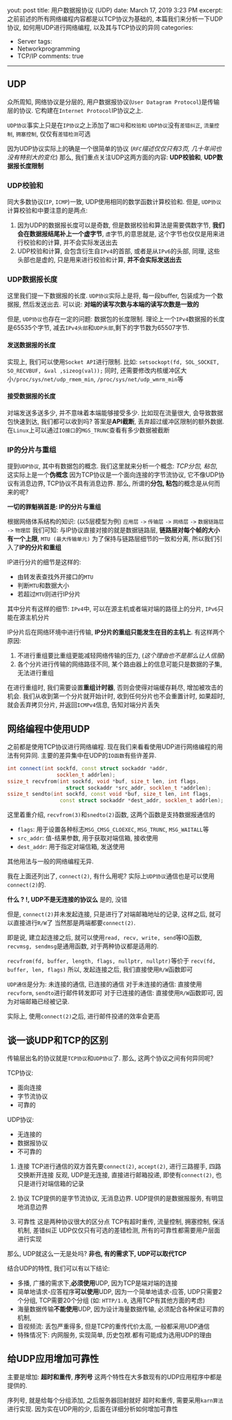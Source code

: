 yout: post
title: 用户数据报协议 (UDP)
date: March 17, 2019 3:23 PM
excerpt: 之前前述的所有网络编程内容都是以TCP协议为基础的, 本篇我们来分析一下UDP协议, 如何用UDP进行网络编程, 以及其与TCP协议的异同
categories:
- Server
tags:
- Networkprogramming
- TCP/IP
comments: true
---

## UDP

众所周知, 网络协议是分层的, 用户数据报协议(`User Datagram Protocol`)是传输层的协议.
它构建在`Internet Protocol`IP协议之上.

`UDP协议`事实上只是在`IP协议`之上添加了`端口号`和`校验和`
`UDP协议`没有`差错纠正`, `流量控制`, `拥塞控制`, 仅仅有`差错检测`可选

因为UDP协议实际上的确是一个很简单的协议 (*`RFC`描述仅仅只有3页, 几十年间也没有特别大的变化*)
  那么, 我们重点关注UDP这两方面的内容: **UDP校验和**, **UDP数据报长度限制**

### UDP校验和

  同大多数协议(`IP`, `ICMP`)一致, UDP使用相同的数学函数计算校验和.
  但是, `UDP协议`计算校验和中要注意的是两点:
  1. 因为UDP的数据报长度可以是奇数, 但是数据校验和算法是需要偶数字节, **我们会在数据报结尾补上一个虚字节**, `虚`字节,的意思就是, 这个字节也仅仅是用来进行校验和的计算, 并不会实际发送出去
  2. UDP校验和计算, 会包含衍生自`IPv4`的首部, 或者是从`IPv6`的头部, 同理, 这些头部也是虚的, 只是用来进行校验和计算, **并不会实际发送出去**

### UDP数据报长度

  这里我们提一下数据报的长度. `UDP协议`实际上是将, 每一段buffer, 包装成为一个数据报, 然后发送出去. 可以说: **对端的读写次数与本端的读写次数是一致的**

  但是, `UDP协议`也存在一定的问题: 数据包的长度限制.
  理论上一个`IPv4`数据报的长度是65535个字节, 减去`IPv4头部`和`UDP头部`,剩下的字节数为65507字节.

#### 发送数据报的长度
  实现上, 我们可以使用`Socket API`进行限制.
  比如: `setsockopt(fd, SOL_SOCKET, SO_RECVBUF, &val ,sizeog(val));`
  同时, 还需要修改内核缓冲区大小`/proc/sys/net/udp_rmem_min`, `/proc/sys/net/udp_wmrm_min`等

#### 接受数据报的长度
  对端发送多送多少, 并不意味着本端能够接受多少.
  比如现在流量很大, 会导致数据包快速到达, 我们都可以收到吗?
  答案是**API截断**, 丢弃超过缓冲区限制的额外数据. 在`Linux`上可以通过`IO接口`的`MGS_TRUNC`查看有多少数据被截断

### IP的分片与重组

  提到`UDP协议`, 其中有数据包的概念.
  我们这里就来分析一个概念: *TCP分包, 粘包*, 这实际上是一个**伪概念**
  因为TCP协议是一个面向连接的字节流协议, 它不像UDP协议有消息边界, TCP协议不具有消息边界.
  那么, 所谓的**分包, 粘包**的概念是从何而来的呢?

  **一切的罪魁祸首是: IP的分片与重组**

  根据网络体系结构的知识: (以5层模型为例)
  `应用层` `->` `传输层` `->` `网络层` `->` `数据链路层` `->` `物理层`
  我们可知: 与IP协议直接对接的就是数据链路层, **链路层对每个帧的大小有一个上限**, `MTU (最大传输单元)`
  为了保持与链路层细节的一致和分离, 所以我们引入了**IP的分片和重组**

  IP进行分片的细节是这样的:
  - 由转发表查找外开接口的`MTU`
  - 判断`MTU`和数据大小
  - 若超过`MTU`则进行IP分片

  其中分片有这样的细节: `IPv4`中, 可以在源主机或者端对端的路径上的分片, `IPv6`只能在源主机分片

  IP分片后在网络环境中进行传输, **IP分片的重组只能发生在目的主机上**.
  有这样两个原因:
  1. 不进行重组要比重组更能减轻网络传输的压力, (*这个理由也不是那么让人信服*)
  2. 各个分片进行传输的网络路径不同, 某个路由器上的信息可能只是数据的子集, 无法进行重组

  在进行重组时, 我们需要设置**重组计时器**, 否则会使得对端缓存耗尽, 增加被攻击的机会.
  我们从收到第一个分片就开始计时, 收到任何分片也不会重置计时, 如果超时, 就会丢弃拷贝分片, 并返回`ICMPv4`信息, 告知对端分片丢失

## 网络编程中使用UDP

  之前都是使用TCP协议进行网络编程. 现在我们来看看使用UDP进行网络编程的用法有何异同.
  主要的差异集中在UDP的`IO函数`有些许差异.

  ```cpp
  int connect(int sockfd, const struct sockaddr *addr,
                  socklen_t addrlen);
ssize_t recvfrom(int sockfd, void *buf, size_t len, int flags,
                     struct sockaddr *src_addr, socklen_t *addrlen);
ssize_t sendto(int sockfd, const void *buf, size_t len, int flags,
                   const struct sockaddr *dest_addr, socklen_t addrlen);
```

这里着重介绍, `recvfrom(3)`和`snedto(2)`函数, 这两个函数是支持数据报通信的
- `flags`: 用于设置各种标志`MSG_CMSG_CLOEXEC`, `MSG_TRUNC`, `MSG_WAITALL`等
- `src_addr`: 值-结果参数, 用于获取对端信箱, 接收使用
- `dest_addr`: 用于指定对端信箱, 发送使用

其他用法与一般的网络编程无异.

我在上面还列出了, `connect(2)`, 有什么用呢? 实际上`UDP协议`通信也是可以使用`connect(2)`的.

**什么 ? !, UDP不是无连接的协议么**
是的, 没错

但是, `connect(2)`并未发起连接, 只是进行了对端邮箱地址的记录, 这样之后, 就可以直接进行`R/W`了
当然那是两端都要`connect(2)`.

即是说, 建立起连接之后, 就可以使用`read, recv, write, send`等IO函数, `recvmsg, sendmsg`是通用函数, 对于两种协议都是适用的.

`recvfrom(fd, buffer, length, flags, nullptr, nullptr)`等价于
`recv(fd, buffer, len, flags)`
所以, 发起连接之后, 我们直接使用`R/W`函数即可


`UDP通信`是分为: 未连接的通信, 已连接的通信
对于未连接的通信: 直接使用`recvform`, `sendto`进行邮件转发即可
对于已连接的通信: 直接使用`R/W`函数即可, 因为对端邮箱已经被记录.

实际上, 使用`connect(2)`之后, 进行邮件投递的效率会更高

## 谈一谈UDP和TCP的区别

传输层出名的协议就是`TCP协议`和`UDP协议`了.
那么, 这两个协议之间有何异同呢?

TCP协议:
- 面向连接
- 字节流协议
- 可靠的

UDP协议:
- 无连接的
- 数据报协议
- 不可靠的

1. 连接
 TCP进行通信的双方首先要`connect(2)`, `accept(2)`, 进行三路握手, 四路交换断开连接
 反观, UDP是无连接, 直接进行邮箱投递, 即使有`connect(2)`, 也只是进行对端信箱的记录

2. 协议
   TCP提供的是字节流协议, 无消息边界. UDP提供的是数据报服务, 有明显地消息边界

3. 可靠性
   这是两种协议很大的区分点
   TCP有超时重传, 流量控制, 拥塞控制, 保活机制, 差错纠正
  UDP仅仅只有可选的差错检测, 所有的可靠性都需要用户层面进行实现

那么, UDP就这么一无是处吗? **非也, 有的需求下, UDP可以取代TCP**

结合UDP的特性, 我们可以有以下结论:
- 多播, 广播的需求下,**必须使用**UDP, 因为TCP是端对端的连接
- 简单地请求-应答程序**可以使用**UDP, 因为一个简单地请求-应答, UDP只需要2个分组, TCP需要20个分组 (如: `HTTP/1.0`, 选用TCP有其他方面的考虑)
- 海量数据传输**不能使用**UDP, 因为设计海量数据传输, 必须配合各种保证可靠的机制,
- 音视频流: 丢包严重得多, 但是TCP的重传代价太高, 一般都采用UDP通信
- 特殊情况下: 内网服务, 实现简单, 历史包袱.都有可能成为选用UDP的理由

## 给UDP应用增加可靠性

  主要是增加: **超时和重传**, **序列号**
  这两个特性在大多数现有的UDP应用程序中都是提供的.

  序列号, 就是给每个分组添加, 之后服务器回射就好
  超时和重传, 需要采用`karn算法`进行实现. 
  因为实在UDP用的少, 后面在详细分析如何增加可靠性

